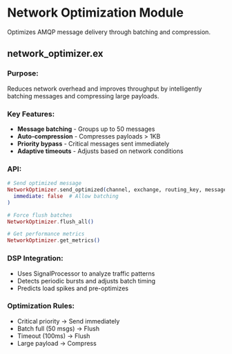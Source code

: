 # Network Optimization Module

Optimizes AMQP message delivery through batching and compression.

## network_optimizer.ex

### Purpose:
Reduces network overhead and improves throughput by intelligently batching messages and compressing large payloads.

### Key Features:
- **Message batching** - Groups up to 50 messages
- **Auto-compression** - Compresses payloads > 1KB  
- **Priority bypass** - Critical messages sent immediately
- **Adaptive timeouts** - Adjusts based on network conditions

### API:
```elixir
# Send optimized message
NetworkOptimizer.send_optimized(channel, exchange, routing_key, message,
  immediate: false  # Allow batching
)

# Force flush batches
NetworkOptimizer.flush_all()

# Get performance metrics
NetworkOptimizer.get_metrics()
```

### DSP Integration:
- Uses SignalProcessor to analyze traffic patterns
- Detects periodic bursts and adjusts batch timing
- Predicts load spikes and pre-optimizes

### Optimization Rules:
- Critical priority → Send immediately
- Batch full (50 msgs) → Flush
- Timeout (100ms) → Flush  
- Large payload → Compress